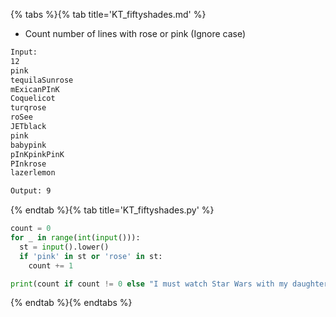 {% tabs %}{% tab title='KT_fiftyshades.md' %}

* Count number of lines with rose or pink (Ignore case)

```txt
Input:
12
pink
tequilaSunrose
mExicanPInK
Coquelicot
turqrose
roSee
JETblack
pink
babypink
pInKpinkPinK
PInkrose
lazerlemon

Output: 9
```

{% endtab %}{% tab title='KT_fiftyshades.py' %}

```py
count = 0
for _ in range(int(input())):
  st = input().lower()
  if 'pink' in st or 'rose' in st:
    count += 1

print(count if count != 0 else "I must watch Star Wars with my daughter")
```

{% endtab %}{% endtabs %}
